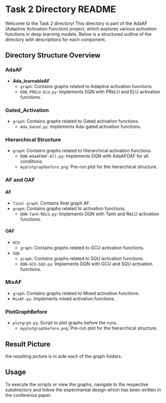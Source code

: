 # Task 2 Directory README

Welcome to the Task 2 directory! This directory is part of the AdaAF (Adaptive Activation Function) project, which explores various activation functions in deep learning models. Below is a structured outline of the directory with descriptions for each component.

## Directory Structure Overview

### AdaAF
- **Ada_learnableAF**
  - `graph`: Contains graphs related to Adaptive activation functions.
  - `DQN_PRELU-ELU.py`: Implements DQN with PReLU and ELU activation functions.

### Gated_Activation
- `graph`: Contains graphs related to Gated activation functions.
  - `Ada_Gated.py`: Implements Ada-gated activation functions.


### Hierarchical Structure
- `graph`: Contains graphs related to Hierarchical activation functions.
  - `DQN-AdaAFOAF-All.py`: Implements DQN with AdaAFOAF for all conditions.
  - `myplotgraphbefore.png`: Pre-run plot for the hierarchical structure.


### AF and OAF
#### AF
- `final graph`: Contains final graph AF.
- `graph`: Contains graphs related to activation functions.
  - `DQN-Tanh-RELU.py`: Implements DQN with Tanh and ReLU activation functions.

#### OAF
- `GCU`
  - `graph`: Contains graphs related to GCU activation functions.
- `SQU`
  - `graph`: Contains graphs related to SQU activation functions.
  - `DQN-GCU-SQU.py`: Implements DQN with GCU and SQU activation functions.

### MixAF
- `graph`: Contains graphs related to Mixed activation functions.
- `MixAF.py`: Implements mixed activation functions.
  

### PlotGraphBefore
- `plotgrph.py`: Script to plot graphs before the runs.
   - `myplotgraphbefore.png`: Pre-run plot for the hierarchical structure.

## Result Picture 
the resulting picture is in side each of the graph folders. 

## Usage

To execute the scripts or view the graphs, navigate to the respective subdirectory and follow the experimental design which has been written in the conference paper.